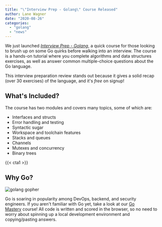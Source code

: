 ```yaml
---
title: "\"Interview Prep - Golang\" Course Released"
author: Lane Wagner
date: "2020-08-26"
categories: 
  - "golang"
  - "news"
---
```


We just launched _[Interview Prep - Golang](https://boot.dev/interview-prep-golang-course/)_, a quick course for those looking to brush up on some Go quirks before walking into an interview. The course is a hands-on tutorial where you complete algorithms and data structures exercises, as well as answer common multiple-choice questions about the Go language.

This interview preparation review stands out because it gives a solid recap (over 30 exercises) of the language, and it's _free_ on signup!

## What's Included?

The course has two modules and covers many topics, some of which are:

- Interfaces and structs
- Error handling and testing
- Syntactic sugar
- Workspace and toolchain features
- Stacks and queues
- Channels
- Mutexes and concurrency
- Binary trees

{{< cta1 >}}

## Why Go?

![golang gopher](/img/800/go-300x157.png)

Go is soaring in popularity among DevOps, backend, and security engineers. If you aren't familiar with Go yet, take a look at our [Go Mastery](https://boot.dev/go-mastery/) course! All code is written and scored in the browser, so no need to worry about spinning up a local development environment and copying/pasting answers.
